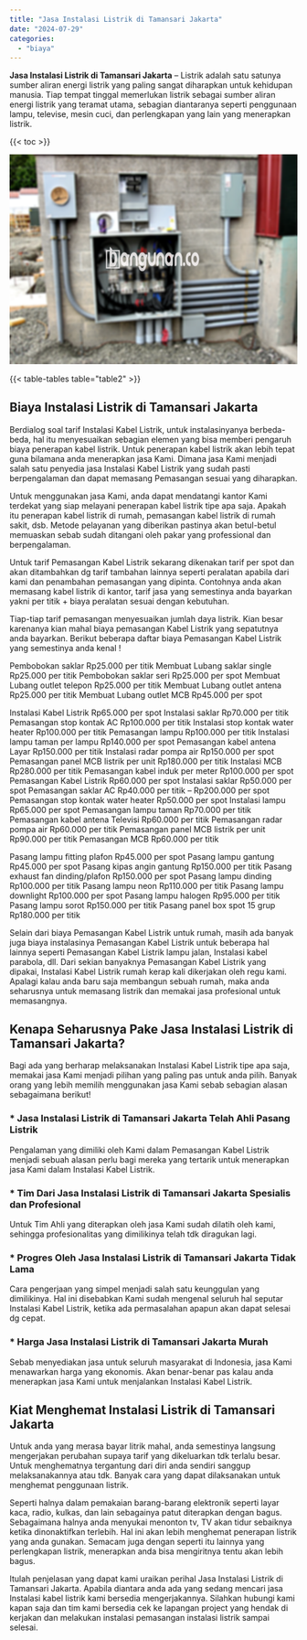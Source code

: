 ```yaml
---
title: "Jasa Instalasi Listrik di Tamansari Jakarta"
date: "2024-07-29"
categories: 
  - "biaya"
---
```


**Jasa Instalasi Listrik di Tamansari Jakarta** – Listrik adalah satu satunya sumber aliran energi listrik yang paling sangat diharapkan untuk kehidupan manusia. Tiap tempat tinggal memerlukan listrik sebagai sumber aliran energi listrik yang teramat utama, sebagian diantaranya seperti penggunaan lampu, televise, mesin cuci, dan perlengkapan yang lain yang menerapkan listrik.

{{< toc >}}

![Jasa Instalasi Listrik di Tamansari Jakarta](/images/instalasi-listrik-murah29.png)

{{< table-tables table="table2" >}}

## Biaya Instalasi Listrik di Tamansari Jakarta

Berdialog soal tarif Instalasi Kabel Listrik, untuk instalasinyanya berbeda-beda, hal itu menyesuaikan sebagian elemen yang bisa memberi pengaruh biaya penerapan kabel listrik. Untuk penerapan kabel listrik akan lebih tepat guna bilamana anda menerapkan jasa Kami. Dimana jasa Kami menjadi salah satu penyedia jasa Instalasi Kabel Listrik yang sudah pasti berpengalaman dan dapat memasang Pemasangan sesuai yang diharapkan.

Untuk menggunakan jasa Kami, anda dapat mendatangi kantor Kami terdekat yang siap melayani penerapan kabel listrik tipe apa saja. Apakah itu penerapan kabel listrik di rumah, pemasangan kabel listrik di rumah sakit, dsb. Metode pelayanan yang diberikan pastinya akan betul-betul memuaskan sebab sudah ditangani oleh pakar yang professional dan berpengalaman.

Untuk tarif Pemasangan Kabel Listrik sekarang dikenakan tarif per spot dan akan ditambahkan dg tarif tambahan lainnya seperti peralatan apabila dari kami dan penambahan pemasangan yang dipinta. Contohnya anda akan memasang kabel listrik di kantor, tarif jasa yang semestinya anda bayarkan yakni per titik + biaya peralatan sesuai dengan kebutuhan.

Tiap-tiap tarif pemasangan menyesuaikan jumlah daya listrik. Kian besar karenanya kian mahal biaya pemasangan Kabel Listrik yang sepatutnya anda bayarkan. Berikut beberapa daftar biaya Pemasangan Kabel Listrik yang semestinya anda kenal !

Pembobokan saklar Rp25.000 per titik Membuat Lubang saklar single Rp25.000 per titik Pembobokan saklar seri Rp25.000 per spot Membuat Lubang outlet telepon Rp25.000 per titik Membuat Lubang outlet antena Rp25.000 per titik Membuat Lubang outlet MCB Rp45.000 per spot

Instalasi Kabel Listrik Rp65.000 per spot Instalasi saklar Rp70.000 per titik Pemasangan stop kontak AC Rp100.000 per titik Instalasi stop kontak water heater Rp100.000 per titik Pemasangan lampu Rp100.000 per titik Instalasi lampu taman per lampu Rp140.000 per spot Pemasangan kabel antena Layar Rp150.000 per titik Instalasi radar pompa air Rp150.000 per spot Pemasangan panel MCB listrik per unit Rp180.000 per titik Instalasi MCB Rp280.000 per titik Pemasangan kabel induk per meter Rp100.000 per spot Pemasangan Kabel Listrik Rp60.000 per spot Instalasi saklar Rp50.000 per spot Pemasangan saklar AC Rp40.000 per titik – Rp200.000 per spot Pemasangan stop kontak water heater Rp50.000 per spot Instalasi lampu Rp65.000 per spot Pemasangan lampu taman Rp70.000 per titik Pemasangan kabel antena Televisi Rp60.000 per titik Pemasangan radar pompa air Rp60.000 per titik Pemasangan panel MCB listrik per unit Rp90.000 per titik Pemasangan MCB Rp60.000 per titik

Pasang lampu fitting plafon Rp45.000 per spot Pasang lampu gantung Rp45.000 per spot Pasang kipas angin gantung Rp150.000 per titik Pasang exhaust fan dinding/plafon Rp150.000 per spot Pasang lampu dinding Rp100.000 per titik Pasang lampu neon Rp110.000 per titik Pasang lampu downlight Rp100.000 per spot Pasang lampu halogen Rp95.000 per titik Pasang lampu sorot Rp150.000 per titik Pasang panel box spot 15 grup Rp180.000 per titik

Selain dari biaya Pemasangan Kabel Listrik untuk rumah, masih ada banyak juga biaya instalasinya Pemasangan Kabel Listrik untuk beberapa hal lainnya seperti Pemasangan Kabel Listrik lampu jalan, Instalasi kabel parabola, dll. Dari sekian banyaknya Pemasangan Kabel Listrik yang dipakai, Instalasi Kabel Listrik rumah kerap kali dikerjakan oleh regu kami. Apalagi kalau anda baru saja membangun sebuah rumah, maka anda seharusnya untuk memasang listrik dan memakai jasa profesional untuk memasangnya.

## Kenapa Seharusnya Pake Jasa Instalasi Listrik di Tamansari Jakarta?

Bagi ada yang berharap melaksanakan Instalasi Kabel Listrik tipe apa saja, memakai jasa Kami menjadi pilihan yang paling pas untuk anda pilih. Banyak orang yang lebih memilih menggunakan jasa Kami sebab sebagian alasan sebagaimana berikut!

### \* Jasa Instalasi Listrik di Tamansari Jakarta Telah Ahli Pasang Listrik

Pengalaman yang dimiliki oleh Kami dalam Pemasangan Kabel Listrik menjadi sebuah alasan perlu bagi mereka yang tertarik untuk menerapkan jasa Kami dalam Instalasi Kabel Listrik.

### \* Tim Dari Jasa Instalasi Listrik di Tamansari Jakarta Spesialis dan Profesional

Untuk Tim Ahli yang diterapkan oleh jasa Kami sudah dilatih oleh kami, sehingga profesionalitas yang dimilikinya telah tdk diragukan lagi.

### \* Progres Oleh Jasa Instalasi Listrik di Tamansari Jakarta Tidak Lama

Cara pengerjaan yang simpel menjadi salah satu keunggulan yang dimilikinya. Hal ini disebabkan Kami sudah mengenal seluruh hal seputar Instalasi Kabel Listrik, ketika ada permasalahan apapun akan dapat selesai dg cepat.

### \* Harga Jasa Instalasi Listrik di Tamansari Jakarta Murah

Sebab menyediakan jasa untuk seluruh masyarakat di Indonesia, jasa Kami menawarkan harga yang ekonomis. Akan benar-benar pas kalau anda menerapkan jasa Kami untuk menjalankan Instalasi Kabel Listrik.

## Kiat Menghemat Instalasi Listrik di Tamansari Jakarta


Untuk anda yang merasa bayar litrik mahal, anda semestinya langsung mengerjakan perubahan supaya tarif yang dikeluarkan tdk terlalu besar. Untuk menghematnya tergantung dari diri anda sendiri sanggup melaksanakannya atau tdk. Banyak cara yang dapat dilaksanakan untuk menghemat penggunaan listrik.

Seperti halnya dalam pemakaian barang-barang elektronik seperti layar kaca, radio, kulkas, dan lain sebagainya patut diterapkan dengan bagus. Sebagaimana halnya anda menyukai menonton tv, TV akan tidur sebaiknya ketika dinonaktifkan terlebih. Hal ini akan lebih menghemat penerapan listrik yang anda gunakan. Semacam juga dengan seperti itu lainnya yang perlengkapan listrik, menerapkan anda bisa mengiritnya tentu akan lebih bagus.

Itulah penjelasan yang dapat kami uraikan perihal Jasa Instalasi Listrik di Tamansari Jakarta. Apabila diantara anda ada yang sedang mencari jasa Instalasi kabel listrik kami bersedia mengerjakannya. Silahkan hubungi kami kapan saja dan tim kami bersedia cek ke lapangan project yang hendak di kerjakan dan melakukan instalasi pemasangan instalasi listrik sampai selesai.
